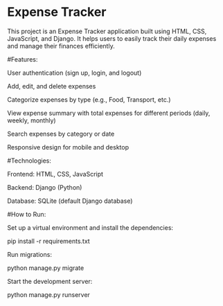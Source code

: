 # Expense Tracker

This project is an Expense Tracker application built using HTML, CSS, JavaScript, and Django. It helps users to easily track their daily expenses and manage their finances efficiently.

#Features:


User authentication (sign up, login, and logout)

Add, edit, and delete expenses

Categorize expenses by type (e.g., Food, Transport, etc.)

View expense summary with total expenses for different periods (daily, weekly, monthly)

Search expenses by category or date

Responsive design for mobile and desktop


#Technologies:


Frontend: HTML, CSS, JavaScript

Backend: Django (Python)

Database: SQLite (default Django database)

#How to Run:


Set up a virtual environment and install the dependencies:

pip install -r requirements.txt

Run migrations:

python manage.py migrate

Start the development server:

python manage.py runserver
